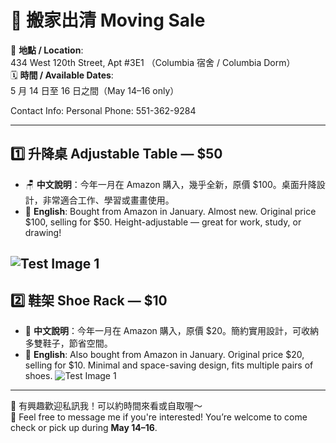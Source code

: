 # 🛒 搬家出清 Moving Sale

📍 **地點 / Location**:  
434 West 120th Street, Apt #3E1 （Columbia 宿舍 / Columbia Dorm）  
🗓 **時間 / Available Dates**:  
5 月 14 日至 16 日之間（May 14–16 only）

Contact Info:
Personal Phone: 551-362-9284

---

## 1️⃣ 升降桌 Adjustable Table — **$50**

- 🪑 **中文說明**：今年一月在 Amazon 購入，幾乎全新，原價 $100。桌面升降設計，非常適合工作、學習或畫畫使用。
- 🛒 **English**: Bought from Amazon in January. Almost new. Original price $100, selling for $50. Height-adjustable — great for work, study, or drawing!

![Test Image 1](table.png)
---

## 2️⃣ 鞋架 Shoe Rack — **$10**

- 👟 **中文說明**：今年一月在 Amazon 購入，原價 $20。簡約實用設計，可收納多雙鞋子，節省空間。
- 🛒 **English**: Also bought from Amazon in January. Original price $20, selling for $10. Minimal and space-saving design, fits multiple pairs of shoes.
![Test Image 1](Rack.png)
---

📩 有興趣歡迎私訊我！可以約時間來看或自取喔～  
📩 Feel free to message me if you're interested! You’re welcome to come check or pick up during **May 14–16**.
